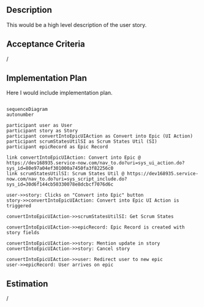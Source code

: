 ## Description

This would be a high level description of the user story.

## Acceptance Criteria

/

## Implementation Plan

Here I would include implementation plan.

```mermaid

sequenceDiagram
autonumber

participant user as User
participant story as Story
participant convertIntoEpicUIAction as Convert into Epic (UI Action)
participant scrumStatesUtilSI as Scrum States Util (SI)
participant epicRecord as Epic Record

link convertIntoEpicUIAction: Convert into Epic @ https://dev168935.service-now.com/nav_to.do?uri=sys_ui_action.do?sys_id=80e97a04ef301000a7450fa3f82256c0
link scrumStatesUtilSI: Scrum States Util @ https://dev168935.service-now.com/nav_to.do?uri=sys_script_include.do?sys_id=30d6f144cb50330078e8dcbcf7076d6c

user->>story: Clicks on "Convert into Epic" button
story->>convertIntoEpicUIAction: Convert into Epic UI Action is triggered

convertIntoEpicUIAction->>scrumStatesUtilSI: Get Scrum States

convertIntoEpicUIAction->>epicRecord: Epic Record is created with story fields

convertIntoEpicUIAction->>story: Mention update in story
convertIntoEpicUIAction->>story: Cancel story

convertIntoEpicUIAction->>user: Redirect user to new epic
user->>epicRecord: User arrives on epic

```

## Estimation

/

